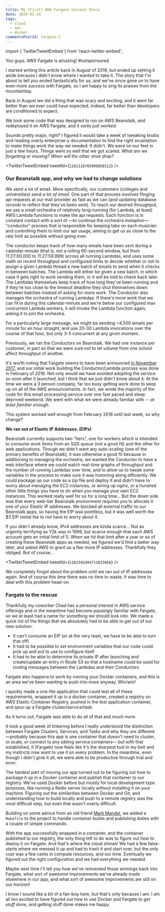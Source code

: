 ```yaml
---
title: My (First) AWS Fargate Success Story
date: 2020-01-24
tags:
  - cloud
  - aws
  - docker
commentsPostId: fargate-1
---
```


import { TwitterTweetEmbed } from 'react-twitter-embed';

You guys. AWS Fargate is amazing! #notsponsored

I started writing this article back in August of 2019, but ended up setting it aside because I didn't know where I wanted to take it. The story that I'm about to tell you ended fantastically for us, and we've since gone on to have even more success with Fargate, so I am happy to sing its praises from the mountaintop.

Back in August we did a thing that was scary and exciting, and it went far better than we ever could have expected. Indeed, far better than developers are conditioned to expect.

We took some code that was designed to run on AWS Beanstalk, and redeployed it on AWS Fargate, and it _sorta just worked._

Sounds pretty major, right? I figured it would take a week of tweaking knobs and reading overly enterprise-y documentation to find the right incantation to make things work the way we needed. It didn't. We were on our feet in just a few hours. Things went so well that we got scared. _What are we forgetting or missing? When will the other shoe drop?_

<TwitterTweetEmbed tweetId={`1162118705909850112`} />

### Our Beanstalk app, and why we had to change solutions

We send a lot of email. More specifically, our customers (colleges and universities) send _a lot of email_. One part of that process involves flinging api requests at our mail provider as fast as we can (and updating database records to reflect that they've been sent). To reach our desired throughput, we use a small orchestra of relatively long-running (for Lambda, at least) AWS Lambda functions to make the api requests. Each function is in constant contact with a sort of &mdash;to continue the orchestra metaphor&mdash; "conductor" process that is responsible for keeping tabs on each musician and controlling them to limit our api usage, aiming to get us as close to the rate limit as possible without going over.

The conductor keeps track of how many emails have been sent during a calendar-minute (that is, not a rolling 60-second window, but from 11:27:00.000 to 11:27:59.999) across all running Lambdas, and uses some math on recent throughput and configured limits to decide whether or not to assign a given Lambda thread a new batch of emails to send when it checks in between batches. The Lambda will either be given a new batch, in which case it gets right to work sending them, or it will be told to check back later. The Lambdas themselves keep track of how long they've been running and if they're too close to the timeout deadline they shut themselves down between batches instead of asking for more work. The Conductor also manages the orchestra of running Lambdas. If there's more work that we can fit in during this calendar-minute and we're below our configured max concurrent Lambda workers, it will invoke the Lambda function again, asking it to join the orchestra.

For a particularly large message, we might be sending ~4,500 emails per minute for an hour straight, and use 20-30 Lambda invocations over the course of that hour, but only 3-5 concurrent at any given moment.

Previously, we ran the Conductors on Beanstalk. We had one instance per customer, in part so that we were sure not to let volume from one school affect throughput of another.

It's worth noting that Fargate seems to have been announced [in November 2017][fargate-announcement], and our initial work building the Conductor/Lambda process was done in February of 2018. Not only would we have avoided adopting the service so soon after it launched, but I think that we just didn't know about it. At the time we were a 3 person company, far too busy getting work done to keep up on all of the AWS announcements. In fact, we wrote the majority of the code for this email processing service over one fast paced and sleep deprived weekend. We went with what we were already familiar with -- _at least familiar enough_.

This system worked well enough from February 2018 until last week, so why change?

**We ran out of Elastic IP Addresses. (EIPs)**

Beanstalk currently supports two "tiers", one for workers which is intended to consume work items from an SQS queue (not a good fit) and the other for web applications. Though we didn't want any auto-scaling (one of the primary benefits of Beanstalk), it was otherwise a good fit because in additioning to managing the orchestra, we wanted the Conductor to have a web interface where we could watch real-time graphs of throughput and the number of running Lambdas over time, and to allow us to tweak some variables in the process to make sure it was humming along efficiently. We could package up our code as a zip file and deploy it and didn't have to worry about managing the EC2 instances, or wiring up nginx, or a hundred other little things you have to do when you manage your own EC2 instances. This worked really well for us for a long time... But the down side was that every web-tier Beanstalk environment requires you to allocate it one of your Elastic IP addresses. We blocked all external traffic to our Beanstalk apps, so having the EIP was pointless, but it was well worth the $3 EIP rental fee to not have to worry about it.

If you didn't already know, IPv4 addresses are kinda scarce... Not as urgently terrifying as Y2k was in 1999, but scarce enough that each AWS account gets an initial limit of 5. When we hit that limit after a year or so of creating these Beanstalk apps as needed, we figured we'd find a better way later, and asked AWS to grant us a few more IP addresses. Thankfully they obliged. But of course...

<TwitterTweetEmbed tweetId={`1162342494711033856`} />

We completely forgot about the problem until we ran out of IP addresses again. And of course this time there was no time to waste. It was time to deal with this problem head-on.

### Fargate to the rescue

Thankfully my coworker Chad has a personal interest in AWS service offerings and in the meantime had become passingly familiar with Fargate, so we at least had a name for something we should look into. We made a quick list of the things that we absolutely had to be able to get out of our new solution:

- It can't consume an EIP (or at the very least, we have to be able to turn that off)
- It had to be possible to set environment variables that our code could pick up and put to use to configure itself
- It had to be able to determine its private IP after launching and create/update an entry in Route 53 so that a hostname could be used for routing messages between the Lambdas and their Conductors.

Fargate also happens to work by running your Docker containers, and this is an area we've been wanting to push into more anyway. Win/win!

I quickly made a one-file application that could test all of these requirements, wrapped it up in a docker container, created a registry on AWS Elastic Container Registry, pushed in the test application container, and spun up a Fargate cluster/service/task.

As it turns out, Fargate was able to do all of that and much more.

It took a good week of tinkering before I really understood the distinction between Fargate Clusters, Services, and Tasks and why they are different &mdash;probably because this app is one container that doesn't need to cluster, or scale, or connect to any sibling service containers&mdash; but with that established, it (Fargate) now feels like it's the sharpest tool in my belt and my instincts now want to use it on every problem. In the meantime, even though I didn't grok it all, we were able to be productive through trial and error.

The hardest part of moving our app turned out to be figuring out how to package it up in a Docker container and publish that container to our registry. We've used Docker before but mostly for local development type purposes, like running a Redis server locally without installing it on your machine. Figuring out the similarities between Docker and Git, and understanding how to build locally and push to a remote registry was the most difficult step, but even that wasn't overly difficult.

Building on some advice from an old friend [Mark Mandel](https://twitter.com/neurotic), we added a `Makefile` to the project to handle container builds and publishing duties with a couple of simple commands.

With the app successfully wrapped in a container, and the container published to our registry, the only thing left to do was to figure out how to deploy it on Fargate. And that's where the cloud shines! We had a few false-starts where we messed it up and had to trash it and start over, but the only cost was a few cents in compute resources, and our time. Eventually we figured out the right configuration and we had everything we needed.

Maybe next time I'll tell you how we've reinvested those winnings back into Fargate, what sort of awesome improvements we've already made elsewhere in our app, and what sort of awesome improvements are still on our horizon!

I know I sound like a bit of a fan-boy here, but that's only because I am. I am all too excited to have figured out how to use Docker and Fargate to _get stuff done_, and getting stuff done makes me happy.

[fargate-announcement]: https://aws.amazon.com/blogs/aws/aws-fargate/

